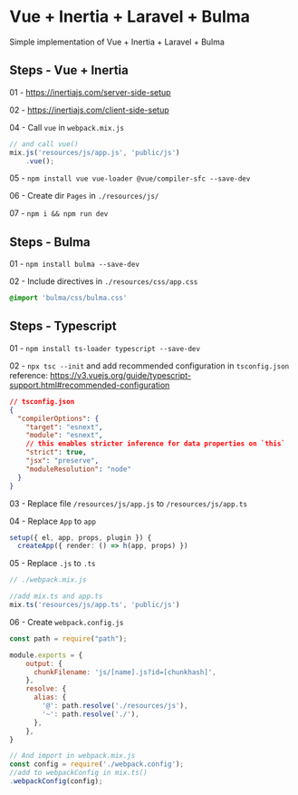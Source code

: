 # Vue + Inertia + Laravel + Bulma

Simple implementation of Vue + Inertia + Laravel + Bulma

## Steps - Vue + Inertia

01 - https://inertiajs.com/server-side-setup  

02 - https://inertiajs.com/client-side-setup  

04 - Call `vue` in `webpack.mix.js`  
```js
// and call vue()
mix.js('resources/js/app.js', 'public/js')
    .vue();
```  

05 - `npm install vue vue-loader @vue/compiler-sfc --save-dev`  

06 - Create dir `Pages` in `./resources/js/`

07 - `npm i && npm run dev`  

## Steps - Bulma  

01 - `npm install bulma --save-dev`  

02 - Include directives in `./resources/css/app.css`  
```css
@import 'bulma/css/bulma.css'
```

## Steps - Typescript

01 - `npm install ts-loader typescript --save-dev`  

02 - `npx tsc --init` and add recommended configuration in `tsconfig.json`  
reference: https://v3.vuejs.org/guide/typescript-support.html#recommended-configuration  
```json
// tsconfig.json
{
  "compilerOptions": {
    "target": "esnext",
    "module": "esnext",
    // this enables stricter inference for data properties on `this`
    "strict": true,
    "jsx": "preserve",
    "moduleResolution": "node"
  }
}
```

03 - Replace file `/resources/js/app.js` to `/resources/js/app.ts`  

04 - Replace `App` to `app`  
```ts
setup({ el, app, props, plugin }) {
  createApp({ render: () => h(app, props) })
```

05 - Replace `.js` to `.ts`  
```ts
// ./webpack.mix.js

//add mix.ts and app.ts
mix.ts('resources/js/app.ts', 'public/js')
```

06 - Create `webpack.config.js`  
```js
const path = require("path");

module.exports = {
    output: {
      chunkFilename: 'js/[name].js?id=[chunkhash]',
    },
    resolve: {
      alias: {
        '@': path.resolve('./resources/js'),
        '~': path.resolve('./'),
      },
    },
}

// And import in webpack.mix.js
const config = require('./webpack.config');
//add to webpackConfig in mix.ts()
.webpackConfig(config);

```
